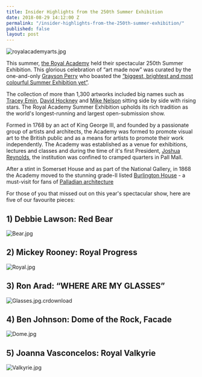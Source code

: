 ```yaml
---
title: Insider Highlights from the 250th Summer Exhibition
date: 2018-08-29 14:12:00 Z
permalink: "/insider-highlights-from-the-250th-summer-exhibition/"
published: false
layout: post
---
```


![royalacademyarts.jpg](/uploads/royalacademyarts.jpg)


This summer, [the Royal Academy](https://www.royalacademy.org.uk/about-the-ra) held their spectacular 250th Summer Exhibition. This glorious celebration of “art made now” was curated by the one-and-only [Grayson Perry](https://en.wikipedia.org/wiki/Grayson_Perry) who boasted the [“biggest, brightest and most colourful Summer Exhibition yet”](https://www.royalacademy.org.uk/exhibition/summer-exhibition-2018).

 

The collection of more than 1,300 artworks included big names such as [Tracey Emin](http://www.traceyeminstudio.com/), [David Hockney](http://www.davidhockney.co/) and [Mike Nelson](https://www.tate.org.uk/art/artists/mike-nelson-4020) sitting side by side with rising stars. The Royal Academy Summer Exhibition upholds its rich tradition as the world's longest-running and largest open-submission show.  

 

Formed in 1768 by an act of King George III, and founded by a passionate group of artists and architects, the Academy was formed to promote visual art to the British public and as a means for artists to promote their work independently. The Academy was established as a venue for exhibitions, lectures and classes and during the time of it's first President, [Joshua Reynolds](https://www.britannica.com/biography/Joshua-Reynolds), the institution was confined to cramped quarters in Pall Mall.  

 

After a stint in Somerset House and as part of the National Gallery, in 1868 the Academy moved to the stunning grade-II listed [Burlington House](http://burlingtonhouse.org/) - a must-visit for fans of [Palladian architecture](https://www.architecture.com/knowledge-and-resources/knowledge-landing-page/palladianism)  

 

For those of you that missed out on this year's spectacular show, here are five of our favourite pieces: 

 

## 1) Debbie Lawson: Red Bear 
![Bear.jpg](/uploads/Bear.jpg)


## 2) Mickey Rooney: Royal Progress 
![Royal.jpg](/uploads/Royal.jpg)


## 3) Ron Arad: “WHERE ARE MY GLASSES” 
![Glasses.jpg.crdownload](/uploads/Glasses.jpg.crdownload)


## 4) Ben Johnson: Dome of the Rock, Facade 
![Dome.jpg](/uploads/Dome.jpg)


## 5) Joanna Vasconcelos: Royal Valkyrie 
![Valkyrie.jpg](/uploads/Valkyrie.jpg)

